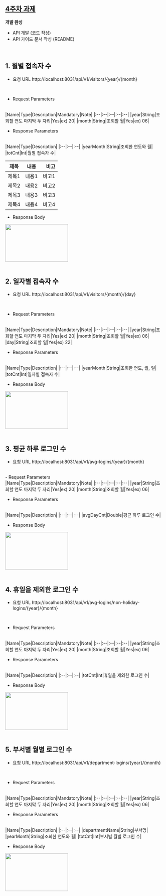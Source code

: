## [4주차 과제]([https://github.com/pia01190/comento-bootcamp/tree/main/3%EC%A3%BC%EC%B0%A8_%EA%B3%BC%EC%A0%9C](https://github.com/pia01190/comento-bootcamp/tree/main/4%EC%A3%BC%EC%B0%A8_%EA%B3%BC%EC%A0%9C))
**개발 완성**
- API 개발 (코드 작성)
- API 가이드 문서 작성 (README)

<br>

## 1. 월별 접속자 수
- 요청 URL
http://localhost:8031/api/v1/visitors/{year}/{month}
<br>

- Request Parameters
<br>
|Name|Type|Description|Mandatory|Note|
|:--|:--|:--|:--|:--|
|year|String|조회할 연도 마지막 두 자리|Yes|ex) 20|
|month|String|조회할 월|Yes|ex) 06|
<br>

- Response Parameters
<br>
|Name|Type|Description|
|:--|:--|:--|
|yearMonth|String|조회한 연도와 월|
|totCnt|Int|월별 접속자 수|
<br>

| 제목 | 내용 | 비고 |
|---|:---:|---:|
| 제목1 | 내용1 | 비고1 |
| 제목2 | 내용2 | 비고2 |
| 제목3 | 내용3 | 비고3 |
| 제목4 | 내용4 | 비고4 |

- Response Body
<img src="https://github.com/user-attachments/assets/affff0bf-034b-43e1-b9ef-b20a971311a0" width="200" height="120"/>

<br>
<br>

## 2. 일자별 접속자 수
- 요청 URL
http://localhost:8031/api/v1/visitors/{month}/{day}
<br>

- Request Parameters
<br>
|Name|Type|Description|Mandatory|Note|
|:--|:--|:--|:--|:--|
|year|String|조회할 연도 마지막 두 자리|Yes|ex) 20|
|month|String|조회할 월|Yes|ex) 06|
|day|String|조회할 일|Yes|ex) 22|
<br>

- Response Parameters
<br>
|Name|Type|Description|
|:--|:--|:--|
|yearMonth|String|조회한 연도, 월, 일|
|totCnt|Int|일자별 접속자 수|
<br>

- Response Body
<img src="https://github.com/user-attachments/assets/d4caf8de-ecd9-409b-8909-8330f65eafcf" width="200" height="120"/>

<br>
<br>

## 3. 평균 하루 로그인 수
- 요청 URL
http://localhost:8031/api/v1/avg-logins/{year}/{month}
<br>
- Request Parameters
<br>
|Name|Type|Description|Mandatory|Note|
|:--|:--|:--|:--|:--|
|year|String|조회할 연도 마지막 두 자리|Yes|ex) 20|
|month|String|조회할 월|Yes|ex) 06|
<br>

- Response Parameters
<br>
|Name|Type|Description|
|:--|:--|:--|
|avgDayCnt|Double|평균 하루 로그인 수|
<br>

- Response Body
<img src="https://github.com/user-attachments/assets/1210ae05-b820-4927-8ff2-4d49e4b9fee0" width="200" height="120"/>

<br>
<br>

## 4. 휴일을 제외한 로그인 수
- 요청 URL
http://localhost:8031/api/v1/avg-logins/non-holiday-logins/{year}/{month}
<br>

- Request Parameters
<br>
|Name|Type|Description|Mandatory|Note|
|:--|:--|:--|:--|:--|
|year|String|조회할 연도 마지막 두 자리|Yes|ex) 20|
|month|String|조회할 월|Yes|ex) 06|
<br>

- Response Parameters
<br>
|Name|Type|Description|
|:--|:--|:--|
|totCnt|Int|휴일을 제외한 로그인 수|
<br>

- Response Body
<img src="https://github.com/user-attachments/assets/869139a5-dbbf-4899-bb5b-f842f3442dd9" width="200" height="120"/>

<br>
<br>

## 5. 부서별 월별 로그인 수
- 요청 URL
http://localhost:8031/api/v1/department-logins/{year}/{month}
<br>

- Request Parameters
<br>
|Name|Type|Description|Mandatory|Note|
|:--|:--|:--|:--|:--|
|year|String|조회할 연도 마지막 두 자리|Yes|ex) 20|
|month|String|조회할 월|Yes|ex) 06|
<br>

- Response Parameters
<br>
|Name|Type|Description|
|:--|:--|:--|
|departmentName|String|부서명|
|yearMonth|String|조회한 연도와 월|
|totCnt|Int|부서별 월별 로그인 수|
<br>

- Response Body
<img src="https://github.com/user-attachments/assets/affff0bf-034b-43e1-b9ef-b20a971311a0" width="200" height="120"/>
